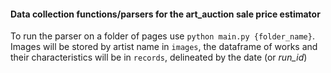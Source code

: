 #### Data collection functions/parsers for the art_auction sale price estimator

To run the parser on a folder of pages use `python main.py {folder_name}`.
Images will be stored by artist name in `images`, the dataframe of works and their
characteristics will be in `records`, delineated by the date (or _run_id_)
